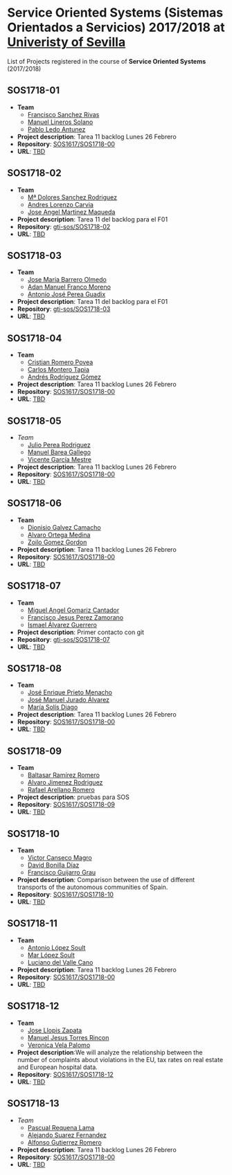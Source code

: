 Service Oriented Systems (Sistemas Orientados a Servicios) 2017/2018 at [Univeristy of Sevilla](http://www.us.es)
===================

List of Projects registered in the course of **Service Oriented Systems** (2017/2018)

## SOS1718-01

- **Team**
  - [Francisco Sanchez Rivas](https://github.com/FranciscoSR11)
  - [Manuel Lineros Solano](https://github.com/ManuLineros)
  - [Pablo Ledo Antunez](https://github.com/PabloLedo97)
- **Project description**: Tarea 11 backlog Lunes 26 Febrero
- **Repository**: [SOS1617/SOS1718-00](https://github.com/gti-sos/SOS1718-01)
- **URL**: [TBD](#)

## SOS1718-02 

- **Team**
  - [Mª Dolores Sanchez Rodriguez](https://github.com/LolaSanchez)
  - [Andres Lorenzo Carvia](https://github.com/wirfen)
  - [Jose Angel Martinez Maqueda](https://github.com/joseangelmm)
- **Project description**: Tarea 11 del backlog para el F01
- **Repository**: [gti-sos/SOS1718-02](https://github.com/gti-sos/SOS1718-02)
- **URL**: [TBD](#)

## SOS1718-03 

- **Team**
  - [Jose Maria Barrero Olmedo](https://github.com/josbarolm)
  - [Adan Manuel Franco Moreno](https://github.com/adaframor)
  - [Antonio José Perea Guadix](https://github.com/antpergua)
- **Project description**: Tarea 11 del backlog para el F01
- **Repository**: [gti-sos/SOS1718-03](https://github.com/gti-sos/SOS1718-03)
- **URL**: [TBD](#)

## SOS1718-04

- **Team**
  - [Cristian Romero Povea](https://github.com/crirompov)
  - [Carlos Montero Tapia](https://github.com/carmontap)
  - [Andrés Rodríguez Gómez](https://github.com/rgfandres)
- **Project description**: Tarea 11 backlog Lunes 26 Febrero
- **Repository**: [SOS1617/SOS1718-00](https://github.com/gti-sos/SOS1718-04)
- **URL**: [TBD](#)

## SOS1718-05

- *Team*
  - [Julio Perea Rodriguez](https://github.com/julperrod1)
  - [Manuel Barea Gallego](https://github.com/ManuelBareaGallego)
  - [Vicente García Mestre](https://github.com/vicgarmes)
- **Project description**: Tarea 11 backlog Lunes 26 Febrero
- **Repository**: [SOS1617/SOS1718-00](https://github.com/gti-sos/SOS1718-05)
- **URL**: [TBD](#)

## SOS1718-06

- **Team**
  - [Dionisio Galvez Camacho](https://github.com/diogalcam)
  - [Alvaro Ortega Medina](https://github.com/alvortmed)
  - [Zoilo Gomez Gordon](https://github.com/zoigomgor)
- **Project description**: Tarea 11 backlog Lunes 26 Febrero
- **Repository**: [SOS1617/SOS1718-00](https://github.com/gti-sos/SOS1718-06)
- **URL**: [TBD](#)

## SOS1718-07

- **Team**
    - [Miguel Angel Gomariz Cantador](https://github.com/miguelillo42)
    - [Francisco Jesus Perez Zamorano](https://github.com/fraperzam)
    - [Ismael Álvarez Guerrero](https://github.com/ismalvgue)
- **Project description**: Primer contacto con git
- **Repository**: [gti-sos/SOS1718-07](https://github.com/gti-sos/SOS1718-07)
- **URL**: [TBD](#)

## SOS1718-08

- **Team**
  - [José Enrique Prieto Menacho](https://github.com/josprimen)
  - [José Manuel Jurado Álvarez](https://github.com/jura2alvarez)
  - [María Solís Diago](https://github.com/unpezllamadomiki)
- **Project description**: Tarea 11 backlog Lunes 26 Febrero
- **Repository**: [SOS1617/SOS1718-00](https://github.com/gti-sos/SOS1718-08)
- **URL**: [TBD](#)

## SOS1718-09

- **Team**
  - [Baltasar Ramírez Romero](https://github.com/balramrom)
  - [Alvaro Jimenez Rodriguez](https://github.com/alvjimrod1)
  - [Rafael Arellano Romero](https://github.com/rarellano)
- **Project description**: pruebas para SOS
- **Repository**: [SOS1617/SOS1718-09](https://github.com/gti-sos/SOS1718-09)
- **URL**: [TBD](#)

## SOS1718-10

- **Team**
  - [Victor Canseco Magro](https://github.com/viccanmag)
  - [David Bonilla Díaz](https://github.com/davidbonilla37)
  - [Francisco Guijarro Grau](https://github.com/Fraguigra)
- **Project description**: Comparison between the use of different transports of the autonomous communities of Spain.
- **Repository**: [SOS1617/SOS1718-10](https://github.com/gti-sos/SOS1718-10)
- **URL**: [TBD](#)

## SOS1718-11

- **Team**
  - [Antonio López Soult](https://github.com/TITANLUX619)
  - [Mar López Soult](https://github.com/soult91)
  - [Luciano del Valle Cano](https://github.com/lucdelcan)
- **Project description**: Tarea 11 backlog Lunes 26 Febrero
- **Repository**: [SOS1617/SOS1718-00](https://github.com/gti-sos/SOS1718-11)
- **URL**: [TBD](#)

## SOS1718-12

- **Team**
  - [Jose Llopis Zapata](https://github.com/jllopis2)
  - [Manuel Jesus Torres Rincon](https://github.com/mjtr)
  - [Veronica Vela Palomo](https://github.com/kkdekiki)
- **Project description**:We will analyze the relationship between the number of complaints about violations in the EU, tax rates on real estate and European hospital data. 
- **Repository**: [SOS1617/SOS1718-12](https://github.com/gti-sos/SOS1718-12)
- **URL**: [TBD](#)

## SOS1718-13

- *Team*
  - [Pascual Requena Lama](https://github.com/Requena115)
  - [Alejando Suarez Fernandez](https://github.com/AlejandroSuarezFdez)
  - [Alfonso Gutierrez Romero](https://github.com/agr25)
- **Project description**: Tarea 11 backlog Lunes 26 Febrero
- **Repository**: [SOS1617/SOS1718-00](https://github.com/gti-sos/SOS1718-13)
- **URL**: [TBD](#)

